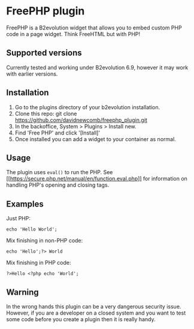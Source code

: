 # FreePHP plugin
FreePHP is a B2evolution widget that allows you to embed custom PHP code in
a page widget. Think FreeHTML but with PHP!

## Supported versions
Currently tested and working under B2evolution 6.9, however it may work with
earlier versions.

## Installation
1. Go to the plugins directory of your b2evolution installation.
1. Clone this repo: git clone https://github.com/davidnewcomb/freephp_plugin.git
1. In the backoffice, System > Plugins > Install new.
1. Find 'Free PHP' and click '[Install]'
1. Once installed you can add a widget to your container as normal.

## Usage
The plugin uses `eval()` to run the PHP.
See [[https://secure.php.net/manual/en/function.eval.php]] for information
on handling PHP's opening and closing tags.

## Examples

Just PHP:
```
echo 'Hello World';
```

Mix finishing in non-PHP code:
```
echo 'Hello';?> World
```

Mix finishing in PHP code:
```
?>Hello <?php echo 'World';
```

## Warning
In the wrong hands this plugin can be a very dangerous security issue.
However, if you are a developer on a closed system and you want to test
some code before you create a plugin then it is really handy.

